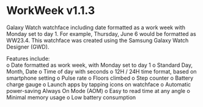 # WorkWeek v1.1.3
Galaxy Watch watchface including date formatted as a work week with Monday set to day 1. For example, Thursday, June 6 would be formatted as WW23.4.
This watchface was created using the Samsung Galaxy Watch Designer (GWD).

Features include:<br>
o Date formatted as work week, with Monday set to day 1
o Standard Day, Month, Date
o Time of day with seconds
o 12H / 24H time format, based on smartphone setting
o Pulse rate
o Floors climbed
o Step counter
o Battery charge gauge
o Launch apps by tapping icons on watchface
o Automatic power-saving Always On Mode (AOM)
o Easy to read time at any angle
o Minimal memory usage
o Low battery consumption
